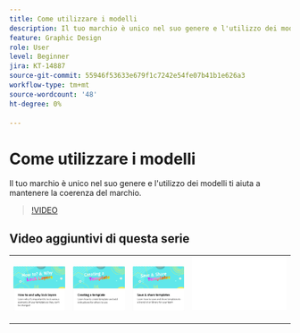 ```yaml
---
title: Come utilizzare i modelli
description: Il tuo marchio è unico nel suo genere e l'utilizzo dei modelli ti aiuta a mantenere il marchio aggiornato
feature: Graphic Design
role: User
level: Beginner
jira: KT-14887
source-git-commit: 55946f53633e679f1c7242e54fe07b41b1e626a3
workflow-type: tm+mt
source-wordcount: '48'
ht-degree: 0%

---
```


# Come utilizzare i modelli

Il tuo marchio è unico nel suo genere e l&#39;utilizzo dei modelli ti aiuta a mantenere la coerenza del marchio.

>[!VIDEO](https://video.tv.adobe.com/v/3427099?quality=12&learn=on&hidetitle=true)

## Video aggiuntivi di questa serie

<table style="table-layout:fixed">
<tr>
    <td>
            <a href="lock-layers.md">
                <img alt="Come e perché bloccare i livelli" src="assets/lock-layers.png" />
            </a>
    </td>
    <td>
         <a href="create-templates.md">
            <img alt="Creazione di un modello" src="assets/create-template.png" />
         </a>
    </td>
    <td>
            <a href="share-templates.md">
                <img alt="Salva e condividi modelli" src="assets/share-templates.png" />
            </a>
    </td>
    <td>
      <img alt="Spaziatore" src="../assets/Whitespacer.png" />
      <div>
      <br>
    </td>
</tr>
</table>